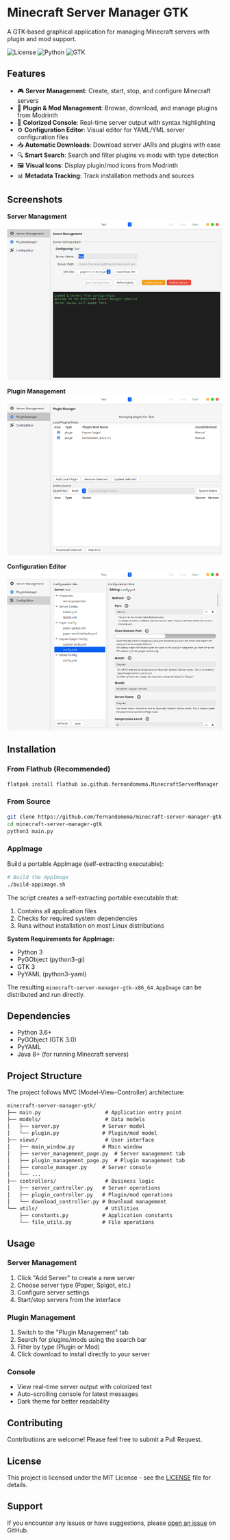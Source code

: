 # Minecraft Server Manager GTK

A GTK-based graphical application for managing Minecraft servers with plugin and mod support.

![License](https://img.shields.io/badge/license-MIT-blue.svg)
![Python](https://img.shields.io/badge/python-3.6+-blue.svg)
![GTK](https://img.shields.io/badge/GTK-3.0-green.svg)

## Features

- 🎮 **Server Management**: Create, start, stop, and configure Minecraft servers
- 🔌 **Plugin & Mod Management**: Browse, download, and manage plugins from Modrinth
- 🎨 **Colorized Console**: Real-time server output with syntax highlighting
- ⚙️ **Configuration Editor**: Visual editor for YAML/YML server configuration files
- 📥 **Automatic Downloads**: Download server JARs and plugins with ease
- 🔍 **Smart Search**: Search and filter plugins vs mods with type detection
- 🖼️ **Visual Icons**: Display plugin/mod icons from Modrinth
- 📊 **Metadata Tracking**: Track installation methods and sources

## Screenshots

**Server Management**
![Server Management](screenshots/server.png)

**Plugin Management**
![Plugin Management](screenshots/plugins.png)

**Configuration Editor**
![Configuration Editor](screenshots/configs.png)

## Installation

### From Flathub (Recommended)
```bash
flatpak install flathub io.github.fernandomema.MinecraftServerManager
```

### From Source
```bash
git clone https://github.com/fernandomema/minecraft-server-manager-gtk.git
cd minecraft-server-manager-gtk
python3 main.py
```

### AppImage
Build a portable AppImage (self-extracting executable):

```bash
# Build the AppImage
./build-appimage.sh
```

The script creates a self-extracting portable executable that:
1. Contains all application files
2. Checks for required system dependencies
3. Runs without installation on most Linux distributions

**System Requirements for AppImage:**
- Python 3
- PyGObject (python3-gi)
- GTK 3
- PyYAML (python3-yaml)

The resulting `minecraft-server-manager-gtk-x86_64.AppImage` can be distributed and run directly.

## Dependencies

- Python 3.6+
- PyGObject (GTK 3.0)
- PyYAML
- Java 8+ (for running Minecraft servers)

## Project Structure

The project follows MVC (Model-View-Controller) architecture:

```
minecraft-server-manager-gtk/
├── main.py                     # Application entry point
├── models/                     # Data models
│   ├── server.py              # Server model
│   └── plugin.py              # Plugin/mod model
├── views/                      # User interface
│   ├── main_window.py         # Main window
│   ├── server_management_page.py  # Server management tab
│   ├── plugin_management_page.py  # Plugin management tab
│   ├── console_manager.py     # Server console
│   └── ...
├── controllers/                # Business logic
│   ├── server_controller.py   # Server operations
│   ├── plugin_controller.py   # Plugin/mod operations
│   └── download_controller.py # Download management
└── utils/                      # Utilities
    ├── constants.py           # Application constants
    └── file_utils.py          # File operations
```

## Usage

### Server Management
1. Click "Add Server" to create a new server
2. Choose server type (Paper, Spigot, etc.)
3. Configure server settings
4. Start/stop servers from the interface

### Plugin Management
1. Switch to the "Plugin Management" tab
2. Search for plugins/mods using the search bar
3. Filter by type (Plugin or Mod)
4. Click download to install directly to your server

### Console
- View real-time server output with colorized text
- Auto-scrolling console for latest messages
- Dark theme for better readability

## Contributing

Contributions are welcome! Please feel free to submit a Pull Request.

## License

This project is licensed under the MIT License - see the [LICENSE](LICENSE) file for details.

## Support

If you encounter any issues or have suggestions, please [open an issue](https://github.com/fernandomema/minecraft-server-manager-gtk/issues) on GitHub.
